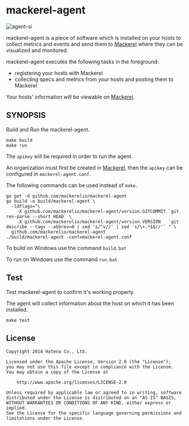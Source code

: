 mackerel-agent
===============

![agent-si](docs/images/agent-si.png "mackerel-agent")

mackerel-agent is a piece of software which is installed on your hosts to collect metrics and events and send them to [Mackerel](https://mackerel.io/) where they can be visualized and monitored.

mackerel-agent executes the following tasks in the foreground:
- registering your hosts with Mackerel
- collecting specs and metrics from your hosts and posting them to Mackerel

Your hosts' information will be viewable on [Mackerel](https://mackerel.io/).

SYNOPSIS
--------

Build and Run the mackerel-agent.

```
make build
make run
```

The `apikey` will be required in order to run the agent.

An organization must first be created in [Mackerel](https://mackerel.io/), then the `apikey` can be configured in `mackerel-agent.conf`.

The following commands can be used instead of `make`.

```
go get -d github.com/mackerelio/mackerel-agent
go build -o build/mackerel-agent \
  -ldflags="\
    -X github.com/mackerelio/mackerel-agent/version.GITCOMMIT `git rev-parse --short HEAD` \
    -X github.com/mackerelio/mackerel-agent/version.VERSION   `git describe --tags --abbrev=0 | sed 's/^v//' | sed 's/\+.*$$//'` " \
  github.com/mackerelio/mackerel-agent
./build/mackerel-agent -conf=mackerel-agent.conf
```

To build on Windows use the command ```build.bat```

To run on Windows use the command ```run.bat```


Test
----------

Test mackerel-agent to confirm it's working properly.

The agent will collect information about the host on which it has been installed.

```
make test
```

License
----------
```
Copyright 2014 Hatena Co., Ltd.

Licensed under the Apache License, Version 2.0 (the "License");
you may not use this file except in compliance with the License.
You may obtain a copy of the License at

    http://www.apache.org/licenses/LICENSE-2.0

Unless required by applicable law or agreed to in writing, software
distributed under the License is distributed on an "AS IS" BASIS,
WITHOUT WARRANTIES OR CONDITIONS OF ANY KIND, either express or implied.
See the License for the specific language governing permissions and
limitations under the License.
```
